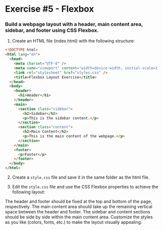 # Exercise #5 - Flexbox

### Build a webpage layout with a header, main content area, sidebar, and footer using CSS Flexbox.



1. Create an HTML file (index.html) with the following structure:

```html
<!DOCTYPE html>
<html lang="en">
  <head>
    <meta charset="UTF-8" />
    <meta name="viewport" content="width=device-width, initial-scale=1.0"/>
    <link rel="stylesheet" href="styles.css" />
    <title>Flexbox Layout Exercise</title>
  </head>
  <body>
    <header>
      <h1>Header</h1>
    </header>
    <main>
      <section class="sidebar">
        <h2>Sidebar</h2>
        <p>This is the sidebar content.</p>
      </section>
      <section class="content">
        <h2>Main Content</h2>
        <p>This is the main content of the webpage.</p>
      </section>
    </main>
    <footer>
      <p>Footer</p>
    </footer>
  </body>
</html>
```

2. Create a ```style.css``` file and save it in the same folder as the html file. 

3. Edit the ```style.css``` file and use the CSS Flexbox properties to achieve the following layout:

The header and footer should be fixed at the top and bottom of the page, respectively.
The main content area should take up the remaining vertical space between the header and footer.
The sidebar and content sections should be side by side within the main content area.
Customize the styles as you like (colors, fonts, etc.) to make the layout visually appealing.